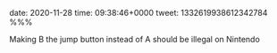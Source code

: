 date: 2020-11-28
time: 09:38:46+0000
tweet: 1332619938612342784
%%%

Making B the jump button instead of A should be illegal on Nintendo
